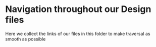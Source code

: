# Navigation throughout our Design files

Here we collect the links of our files in this folder to make traversal as smooth as possible

